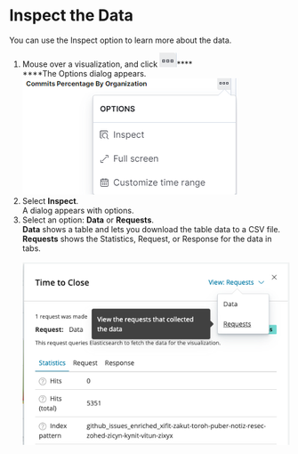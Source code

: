 # Inspect the Data

You can use the Inspect option to learn more about the data.

1. Mouse over a visualization, and click ![](../../../.gitbook/assets/18088179.png)\*\*\*\*\
   \*\*\*\*The Options dialog appears.\
   ![](<../../../.gitbook/assets/inspect data.png>)
2. Select **Inspect**.\
   A dialog appears with options.
3. Select an option: **Data** or **Requests**.\
   **Data** shows a table and lets you download the table data to a CSV file.\
   **Requests** shows the Statistics, Request, or Response for the data in tabs.\
   \
   ![](../../../.gitbook/assets/18088181.png)

